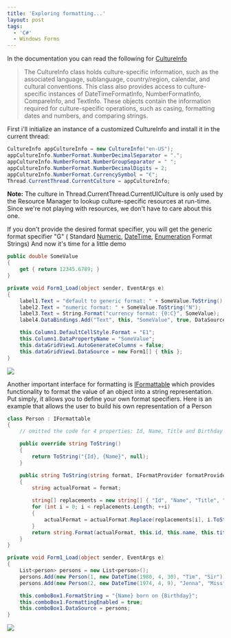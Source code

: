 ```yaml
---
title: 'Exploring formatting...'
layout: post
tags:
  - 'C#'
  - Windows Forms
---
```

In the documentation you can read the following for [CultureInfo](http://msdn2.microsoft.com/en-us/library/system.globalization.cultureinfo.aspx)

> <div>
>   The CultureInfo class holds culture-specific information, such as the associated language, sublanguage, country/region, calendar, and cultural conventions. This class also provides access to culture-specific instances of DateTimeFormatInfo, NumberFormatInfo, CompareInfo, and TextInfo. These objects contain the information required for culture-specific operations, such as casing, formatting dates and numbers, and comparing strings.
> </div>

First i'll initialize an instance of a customized CultureInfo and install it in the current thread:

```csharp
CultureInfo appCultureInfo = new CultureInfo("en-US");
appCultureInfo.NumberFormat.NumberDecimalSeparator = ".";
appCultureInfo.NumberFormat.NumberGroupSeparator = " ";
appCultureInfo.NumberFormat.NumberDecimalDigits = 2;
appCultureInfo.NumberFormat.CurrencySymbol = "€";
Thread.CurrentThread.CurrentCulture = appCultureInfo;
```

**Note:** The culture in Thread.CurrentThread.CurrentUICulture is only used by the Resource Manager to lookup culture-specific resources at run-time. Since we're not playing with resources, we don't have to care about this one.

If you don't provide the desired format specifier, you will get the generic format specifier "G" ( Standard [Numeric](http://msdn2.microsoft.com/en-us/library/dwhawy9k(VS.71).aspx), [DateTime](http://msdn2.microsoft.com/en-us/library/az4se3k1(VS.71).aspx), [Enumeration](http://msdn2.microsoft.com/en-us/library/c3s1ez6e(VS.71).aspx) Format Strings) And now it's time for a little demo

```csharp
public double SomeValue
{
	get { return 12345.6789; }
}

private void Form1_Load(object sender, EventArgs e)
{
	label1.Text = "default to generic format: " + SomeValue.ToString();
	label2.Text = "numeric format: " + SomeValue.ToString("N");
	label3.Text = String.Format("currency format: {0:C}", SomeValue);
	label4.DataBindings.Add("Text", this, "SomeValue", true, DataSourceUpdateMode.Never, string.Empty, "P");

	this.Column1.DefaultCellStyle.Format = "E1";
	this.Column1.DataPropertyName = "SomeValue";
	this.dataGridView1.AutoGenerateColumns = false;
	this.dataGridView1.DataSource = new Form1[] { this };
}
```
  

  
![](http://www.timvw.be/wp-content/images/formatting-01.gif)

Another important interface for formatting is [IFormattable](http://msdn2.microsoft.com/en-us/library/system.IFormattable.aspx) which provides functionality to format the value of an object into a string representation. Put simply, it allows you to define your own format specifiers. Here is an example that allows the user to build his own representation of a Person

```csharp
class Person : IFormattable
{
	// omitted the code for 4 properties: Id, Name, Title and Birthday

	public override string ToString()
	{
		return ToString("{Id}, {Name}", null);
	}

	public string ToString(string format, IFormatProvider formatProvider)
	{
		string actualFormat = format;

		string[] replacements = new string[] { "Id", "Name", "Title", "Birthday" };
		for (int i = 0; i < replacements.Length; ++i) 
		{ 
			actualFormat = actualFormat.Replace(replacements[i], i.ToString()); 
		} 
		return string.Format(actualFormat, this.id, this.name, this.title, this.birthday); 
	} 
} 

private void Form1_Load(object sender, EventArgs e) 
{ 
	List<person> persons = new List<person>();
	persons.Add(new Person(1, new DateTime(1980, 4, 30), "Tim", "Sir"));
	persons.Add(new Person(2, new DateTime(1974, 4, 9), "Jenna", "Miss"));

	this.comboBox1.FormatString = "{Name} born on {Birthday}";
	this.comboBox1.FormattingEnabled = true;
	this.comboBox1.DataSource = persons;
}
```
  
![](http://www.timvw.be/wp-content/images/formatting-02.gif)
